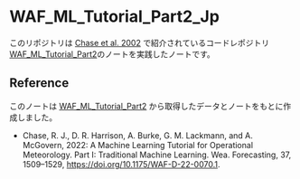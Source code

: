 # WAF_ML_Tutorial_Part2_Jp

このリポジトリは [Chase et al. 2002](https://doi.org/10.1175/WAF-D-22-0070.1) で紹介されているコードレポジトリ
[WAF_ML_Tutorial_Part2](https://github.com/ai2es/WAF_ML_Tutorial_Part2)のノートを実践したノートです。

## Reference

このノートは [WAF_ML_Tutorial_Part2](https://github.com/ai2es/WAF_ML_Tutorial_Part2) から取得したデータとノートをもとに作成しました。

- Chase, R. J., D. R. Harrison, A. Burke, G. M. Lackmann, and A. McGovern, 2022: A Machine Learning Tutorial for Operational Meteorology. Part I: Traditional Machine Learning.
  Wea. Forecasting, 37, 1509–1529, <https://doi.org/10.1175/WAF-D-22-0070.1>.
